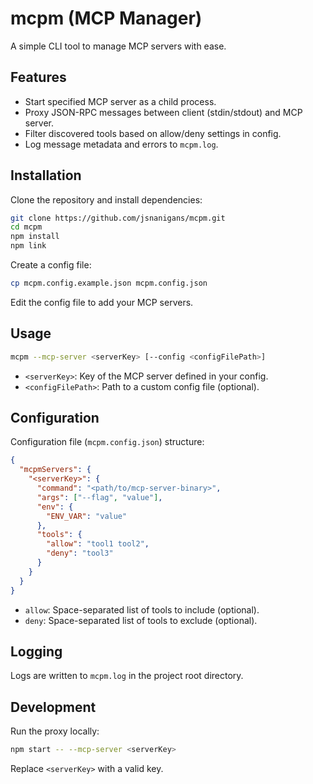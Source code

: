# mcpm (MCP Manager)

A simple CLI tool to manage MCP servers with ease.

## Features

- Start specified MCP server as a child process.
- Proxy JSON-RPC messages between client (stdin/stdout) and MCP server.
- Filter discovered tools based on allow/deny settings in config.
- Log message metadata and errors to `mcpm.log`.

## Installation

Clone the repository and install dependencies:

```bash
git clone https://github.com/jsnanigans/mcpm.git
cd mcpm
npm install
npm link
```

Create a config file:

```bash
cp mcpm.config.example.json mcpm.config.json
```

Edit the config file to add your MCP servers.

## Usage

```bash
mcpm --mcp-server <serverKey> [--config <configFilePath>]
```

- `<serverKey>`: Key of the MCP server defined in your config.
- `<configFilePath>`: Path to a custom config file (optional).

## Configuration

Configuration file (`mcpm.config.json`) structure:

```json
{
  "mcpmServers": {
    "<serverKey>": {
      "command": "<path/to/mcp-server-binary>",
      "args": ["--flag", "value"],
      "env": {
        "ENV_VAR": "value"
      },
      "tools": {
        "allow": "tool1 tool2",
        "deny": "tool3"
      }
    }
  }
}
```

- `allow`: Space-separated list of tools to include (optional).
- `deny`: Space-separated list of tools to exclude (optional).

## Logging

Logs are written to `mcpm.log` in the project root directory.

## Development

Run the proxy locally:

```bash
npm start -- --mcp-server <serverKey>
```

Replace `<serverKey>` with a valid key.
